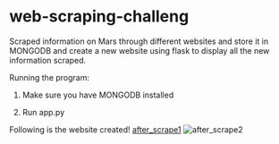 # web-scraping-challeng

Scraped information on Mars through different websites and store it in MONGODB and create a new website using flask to display all the new information scraped.

Running the program:

1. Make sure you have MONGODB installed

2. Run app.py 


Following is the website created!
[after_scrape1](https://user-images.githubusercontent.com/39501874/140827879-f0bd6b44-32f2-4e26-b45a-90e55c6c3ba4.png)
![after_scrape2](https://user-images.githubusercontent.com/39501874/140827885-42ad2773-e62a-4b4d-9f30-05c167e75328.png)
